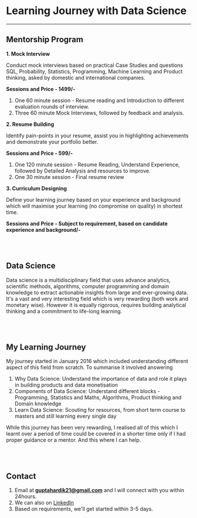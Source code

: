 # Learning Journey with Data Science
---
## Mentorship Program

<p style="font-weight:bold"> 1. Mock Interview </p><p>Conduct mock interviews based on practical Case Studies and questions SQL, Probability, Statistics, Programming, Machine Learning and Product thinking, asked by domestic and international companies.</p>

**Sessions and Price - 1499/-**
1. One 60 minute session - Resume reading and Introduction to different evaluation rounds of interview.
2. Three 60 minute Mock Interviews, followed by feedback and analysis.


<p style="font-weight:bold"> 2. Resume Building </p><p>Identify pain-points in your resume, assist you in highlighting achievements and demonstrate your portfolio better.</p>

**Sessions and Price - 599/-**
1. One 120 minute session - Resume Reading, Understand Experience, followed by Detailed Analysis and resources to improve.
2. One 30 minute session - Final resume review


<p style="font-weight:bold"> 3. Curriculum Designing </p><p>Define your learning journey based on your experience and background which will maximise your learning (no compromise on quality) in shortest time.</p>
<p> </p>

**Sessions and Price - Subject to requirement, based on candidate experience and background/-**


<br></br>
## Data Science
Data science is a multidisciplinary field that uses advance analytics, scientific methods, algorithms, computer programming and domain knowledge to extract actionable insights from large and ever-growing data. It's a vast and very interesting field which is very rewarding (both work and monetary wise). However it is equally rigorous, requires building analytical thinking and a commitment to life-long learning.  
<p> </p>

<br></br>
## My Learning Journey
My journey started in January 2016 which included understanding different aspect of this field from scratch. To summarise it involved answering

1. Why Data Science: Understand the importance of data and role it plays in building products and data monetisation
2. Components of Data Science: Understand different blocks - Programming, Statistics and Maths, Algorithms, Product thinking and Domain knowledge
3. Learn Data Science: Scouting for resources, from short term course to masters and still learning every single day

While this journey has been very rewarding, I realised all of this which I learnt over a period of time could be covered in a shorter time only if I had proper guidance or a mentor. And this where I can help. 

<br></br>
## Contact
1. Email at **guptahardik21@gmail.com** and I will connect with you within 24hours. 
2. We can also on <a href="https://www.linkedin.com/in/hardiklgupta/">LinkedIn</a>
3. Based on requirements, we'll get started within 3-5 days.
<br><br>


